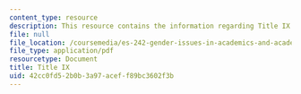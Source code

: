 ```yaml
---
content_type: resource
description: This resource contains the information regarding Title IX.
file: null
file_location: /coursemedia/es-242-gender-issues-in-academics-and-academia-spring-2004/42cc0fd52b0b3a97aceff89bc3602f3b_MITES_242S04_ses4.pdf
file_type: application/pdf
resourcetype: Document
title: Title IX
uid: 42cc0fd5-2b0b-3a97-acef-f89bc3602f3b
---
```

